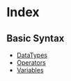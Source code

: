 # Index

## Basic Syntax

- [DataTypes](./Basic_Syntax/data_types.md)
- [Operators](./Basic_Syntax/operators.md)
- [Variables](./Basic_Syntax/variables.md)

